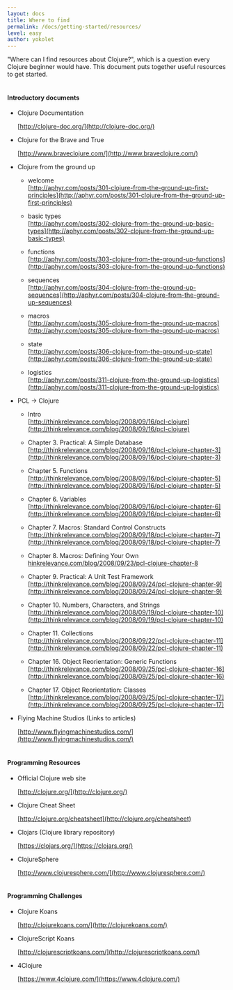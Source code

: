 ```yaml
---
layout: docs
title: Where to find
permalink: /docs/getting-started/resources/
level: easy
author: yokolet
---
```


"Where can I find resources about Clojure?", which is a question every Clojure beginner would have.
This document puts together useful resources to get started.
<br/><br/>

#### Introductory documents

- Clojure Documentation

    [http://clojure-doc.org/](http://clojure-doc.org/)

- Clojure for the Brave and True

    [http://www.braveclojure.com/](http://www.braveclojure.com/)

- Clojure from the ground up

  - welcome<br/>
      [http://aphyr.com/posts/301-clojure-from-the-ground-up-first-principles](http://aphyr.com/posts/301-clojure-from-the-ground-up-first-principles)

  - basic types<br/>
      [http://aphyr.com/posts/302-clojure-from-the-ground-up-basic-types](http://aphyr.com/posts/302-clojure-from-the-ground-up-basic-types)

  - functions<br/>
      [http://aphyr.com/posts/303-clojure-from-the-ground-up-functions](http://aphyr.com/posts/303-clojure-from-the-ground-up-functions)

  - sequences<br/>
      [http://aphyr.com/posts/304-clojure-from-the-ground-up-sequences](http://aphyr.com/posts/304-clojure-from-the-ground-up-sequences)

  - macros<br/>
     [http://aphyr.com/posts/305-clojure-from-the-ground-up-macros](http://aphyr.com/posts/305-clojure-from-the-ground-up-macros)

  - state<br/>
      [http://aphyr.com/posts/306-clojure-from-the-ground-up-state](http://aphyr.com/posts/306-clojure-from-the-ground-up-state)

  - logistics<br/>
      [http://aphyr.com/posts/311-clojure-from-the-ground-up-logistics](http://aphyr.com/posts/311-clojure-from-the-ground-up-logistics)

- PCL -> Clojure

  - Intro<br/>
      [http://thinkrelevance.com/blog/2008/09/16/pcl-clojure](http://thinkrelevance.com/blog/2008/09/16/pcl-clojure)

  - Chapter 3. Practical: A Simple Database<br/>
      [http://thinkrelevance.com/blog/2008/09/16/pcl-clojure-chapter-3](http://thinkrelevance.com/blog/2008/09/16/pcl-clojure-chapter-3)

  - Chapter 5. Functions<br/>
      [http://thinkrelevance.com/blog/2008/09/16/pcl-clojure-chapter-5](http://thinkrelevance.com/blog/2008/09/16/pcl-clojure-chapter-5)

  - Chapter 6. Variables<br/>
      [http://thinkrelevance.com/blog/2008/09/16/pcl-clojure-chapter-6](http://thinkrelevance.com/blog/2008/09/16/pcl-clojure-chapter-6)

  - Chapter 7. Macros: Standard Control Constructs<br/>
      [http://thinkrelevance.com/blog/2008/09/18/pcl-clojure-chapter-7](http://thinkrelevance.com/blog/2008/09/18/pcl-clojure-chapter-7)

  - Chapter 8. Macros: Defining Your Own<br/>
      [hinkrelevance.com/blog/2008/09/23/pcl-clojure-chapter-8](hinkrelevance.com/blog/2008/09/23/pcl-clojure-chapter-8)

  - Chapter 9. Practical: A Unit Test Framework<br/>
      [http://thinkrelevance.com/blog/2008/09/24/pcl-clojure-chapter-9](http://thinkrelevance.com/blog/2008/09/24/pcl-clojure-chapter-9)

  - Chapter 10. Numbers, Characters, and Strings<br/>
      [http://thinkrelevance.com/blog/2008/09/19/pcl-clojure-chapter-10](http://thinkrelevance.com/blog/2008/09/19/pcl-clojure-chapter-10)

  - Chapter 11. Collections<br/>
      [http://thinkrelevance.com/blog/2008/09/22/pcl-clojure-chapter-11](http://thinkrelevance.com/blog/2008/09/22/pcl-clojure-chapter-11)

  - Chapter 16. Object Reorientation: Generic Functions<br/>
      [http://thinkrelevance.com/blog/2008/09/25/pcl-clojure-chapter-16](http://thinkrelevance.com/blog/2008/09/25/pcl-clojure-chapter-16)

  - Chapter 17. Object Reorientation: Classes<br/>
      [http://thinkrelevance.com/blog/2008/09/25/pcl-clojure-chapter-17](http://thinkrelevance.com/blog/2008/09/25/pcl-clojure-chapter-17)

- Flying Machine Studios (Links to articles)

    [http://www.flyingmachinestudios.com/](http://www.flyingmachinestudios.com/)
    <br/><br/>

#### Programming Resources

  - Official Clojure web site

    [http://clojure.org/](http://clojure.org/)

  - Clojure Cheat Sheet

    [http://clojure.org/cheatsheet](http://clojure.org/cheatsheet)

  - Clojars (Clojure library repository)

    [https://clojars.org/](https://clojars.org/)

  - ClojureSphere

    [http://www.clojuresphere.com/](http://www.clojuresphere.com/)
    <br/><br/>

#### Programming Challenges

  - Clojure Koans

    [http://clojurekoans.com/](http://clojurekoans.com/)

  - ClojureScript Koans

    [http://clojurescriptkoans.com/](http://clojurescriptkoans.com/)

  - 4Clojure

    [https://www.4clojure.com/](https://www.4clojure.com/)